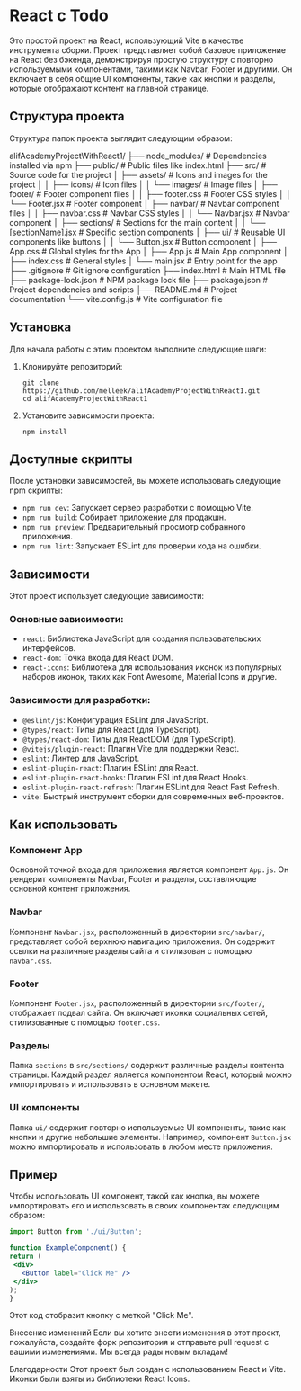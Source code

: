 # React с Todo

Это простой проект на React, использующий Vite в качестве инструмента сборки. Проект представляет собой базовое приложение на React без бэкенда, демонстрируя простую структуру с повторно используемыми компонентами, такими как Navbar, Footer и другими. Он включает в себя общие UI компоненты, такие как кнопки и разделы, которые отображают контент на главной странице.

## Структура проекта

Структура папок проекта выглядит следующим образом:

alifAcademyProjectWithReact1/
├── node_modules/ # Dependencies installed via npm
├── public/ # Public files like index.html
├── src/ # Source code for the project
│ ├── assets/ # Icons and images for the project
│ │ ├── icons/ # Icon files
│ │ └── images/ # Image files
│ ├── footer/ # Footer component files
│ │ ├── footer.css # Footer CSS styles
│ │ └── Footer.jsx # Footer component
│ ├── navbar/ # Navbar component files
│ │ ├── navbar.css # Navbar CSS styles
│ │ └── Navbar.jsx # Navbar component
│ ├── sections/ # Sections for the main content
│ │ └── [sectionName].jsx # Specific section components
│ ├── ui/ # Reusable UI components like buttons
│ │ └── Button.jsx # Button component
│ ├── App.css # Global styles for the App
│ ├── App.js # Main App component
│ ├── index.css # General styles
│ └── main.jsx # Entry point for the app
├── .gitignore # Git ignore configuration
├── index.html # Main HTML file
├── package-lock.json # NPM package lock file
├── package.json # Project dependencies and scripts
├── README.md # Project documentation
└── vite.config.js # Vite configuration file

## Установка

Для начала работы с этим проектом выполните следующие шаги:

1. Клонируйте репозиторий:

   ```
   git clone https://github.com/melleek/alifAcademyProjectWithReact1.git
   cd alifAcademyProjectWithReact1
   ```

2. Установите зависимости проекта:

   ```
   npm install
   ```

## Доступные скрипты

После установки зависимостей, вы можете использовать следующие npm скрипты:

- `npm run dev`: Запускает сервер разработки с помощью Vite.
- `npm run build`: Собирает приложение для продакшн.
- `npm run preview`: Предварительный просмотр собранного приложения.
- `npm run lint`: Запускает ESLint для проверки кода на ошибки.

## Зависимости

Этот проект использует следующие зависимости:

### Основные зависимости:

- `react`: Библиотека JavaScript для создания пользовательских интерфейсов.
- `react-dom`: Точка входа для React DOM.
- `react-icons`: Библиотека для использования иконок из популярных наборов иконок, таких как Font Awesome, Material Icons и другие.

### Зависимости для разработки:

- `@eslint/js`: Конфигурация ESLint для JavaScript.
- `@types/react`: Типы для React (для TypeScript).
- `@types/react-dom`: Типы для ReactDOM (для TypeScript).
- `@vitejs/plugin-react`: Плагин Vite для поддержки React.
- `eslint`: Линтер для JavaScript.
- `eslint-plugin-react`: Плагин ESLint для React.
- `eslint-plugin-react-hooks`: Плагин ESLint для React Hooks.
- `eslint-plugin-react-refresh`: Плагин ESLint для React Fast Refresh.
- `vite`: Быстрый инструмент сборки для современных веб-проектов.

## Как использовать

### Компонент App

Основной точкой входа для приложения является компонент `App.js`. Он рендерит компоненты Navbar, Footer и разделы, составляющие основной контент приложения.

### Navbar

Компонент `Navbar.jsx`, расположенный в директории `src/navbar/`, представляет собой верхнюю навигацию приложения. Он содержит ссылки на различные разделы сайта и стилизован с помощью `navbar.css`.

### Footer

Компонент `Footer.jsx`, расположенный в директории `src/footer/`, отображает подвал сайта. Он включает иконки социальных сетей, стилизованные с помощью `footer.css`.

### Разделы

Папка `sections` в `src/sections/` содержит различные разделы контента страницы. Каждый раздел является компонентом React, который можно импортировать и использовать в основном макете.

### UI компоненты

Папка `ui/` содержит повторно используемые UI компоненты, такие как кнопки и другие небольшие элементы. Например, компонент `Button.jsx` можно импортировать и использовать в любом месте приложения.

## Пример

Чтобы использовать UI компонент, такой как кнопка, вы можете импортировать его и использовать в своих компонентах следующим образом:

```jsx
import Button from './ui/Button';

function ExampleComponent() {
return (
 <div>
   <Button label="Click Me" />
 </div>
);
}

```

Этот код отобразит кнопку с меткой "Click Me".

Внесение изменений
Если вы хотите внести изменения в этот проект, пожалуйста, создайте форк репозитория и отправьте pull request с вашими изменениями. Мы всегда рады новым вкладам!


Благодарности
Этот проект был создан с использованием React и Vite.
Иконки были взяты из библиотеки React Icons.



